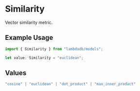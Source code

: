 # Similarity

Vector similarity metric.

## Example Usage

```typescript
import { Similarity } from "lambdadb/models";

let value: Similarity = "euclidean";
```

## Values

```typescript
"cosine" | "euclidean" | "dot_product" | "max_inner_product"
```